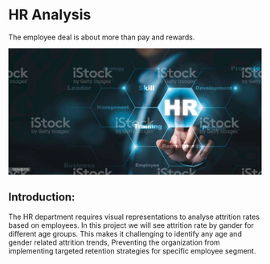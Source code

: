 # HR Analysis

The employee deal is about more than pay and rewards. 


![](istockphoto-1325421270-1024x1024.jpg)

## Introduction:

The HR department requires visual representations to analyse attrition rates based on employees.
In this project we will see attrition rate by gander for different age groups.
This makes it challenging to identify any age and gender related attrition trends,
Preventing the organization from implementing targeted retention strategies for specific employee segment.
